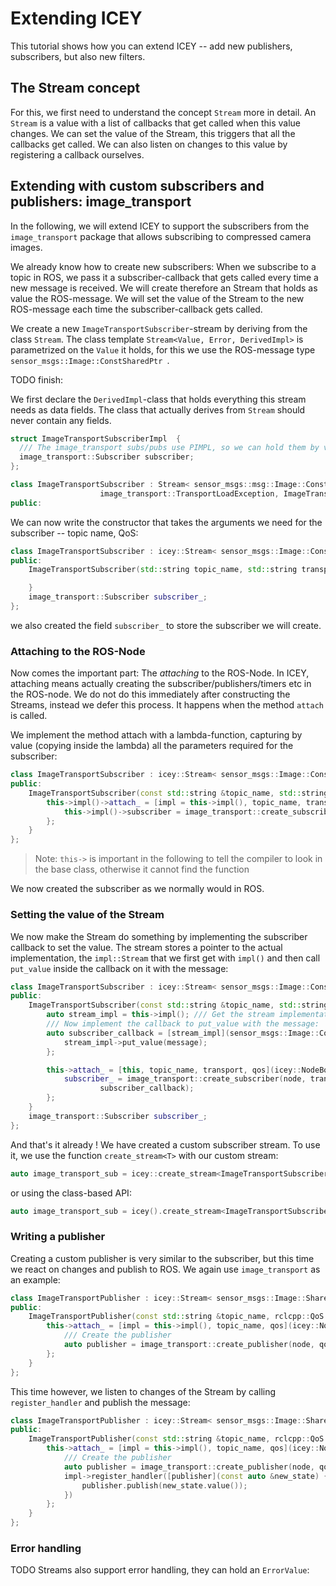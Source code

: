 # Extending ICEY

This tutorial shows how you can extend ICEY -- add new publishers, subscribers, 
but also new filters. 

## The Stream concept
For this, we first need to understand the concept `Stream` more in detail. 
An `Stream` is a value with a list of callbacks that get called when this value changes.
We can set the value of the Stream, this triggers that all the callbacks get called. 
We can also listen on changes to this value by registering a callback ourselves.

## Extending with custom subscribers and publishers: image_transport

In the following, we will extend ICEY to support the subscribers from the `image_transport` package that allows subscribing to compressed camera images.

We already know how to create new subscribers: When we subscribe to a topic in ROS, we pass it a subscriber-callback that gets called every time a new message is received. We will create therefore an Stream that holds as value the ROS-message. We will set the value of the Stream to the new ROS-message each time the subscriber-callback gets called. 

We create a new `ImageTransportSubscriber`-stream by deriving from the class `Stream`.
The class template `Stream<Value, Error, DerivedImpl>`
is parametrized on the `Value` it holds, for this we use the ROS-message type `sensor_msgs::Image::ConstSharedPtr `.

TODO finish:


We first declare the `DerivedImpl`-class that holds everything this stream needs as data fields. The class that actually derives from `Stream` should never contain any fields. 

```cpp
struct ImageTransportSubscriberImpl  {
  /// The image_transport subs/pubs use PIMPL, so we can hold them by value.
  image_transport::Subscriber subscriber;
};

class ImageTransportSubscriber : Stream< sensor_msgs::msg::Image::ConstSharedPtr,
                    image_transport::TransportLoadException, ImageTransportSubscriberImpl> {
public:

```
We can now write the constructor that takes the arguments we need for the subscriber -- topic name, QoS:


```cpp
class ImageTransportSubscriber : icey::Stream< sensor_msgs::Image::ConstSharedPtr > {
public:
    ImageTransportSubscriber(std::string topic_name, std::string transport, rclcpp::QoS qos) {

    }
    image_transport::Subscriber subscriber_;
};
```
we also created the field `subscriber_` to store the subscriber we will create.

### Attaching to the ROS-Node
Now comes the important part: The *attaching* to the ROS-Node. In ICEY, attaching means actually creating the subscriber/publishers/timers etc in the ROS-node. We do not do this immediately after constructing the Streams, instead we defer this process. It happens when the  method `attach` is called. 

We implement the method attach with a lambda-function, capturing by value (copying inside the lambda) all the parameters required for the subscriber: 


```cpp
class ImageTransportSubscriber : icey::Stream< sensor_msgs::Image::ConstSharedPtr > {
public:
    ImageTransportSubscriber(const std::string &topic_name, std::string &transport,  rclcpp::QoS qos) {  
        this->impl()->attach_ = [impl = this->impl(), topic_name, transport, qos](icey::NodeBookkeeping &node) {
            this->impl()->subscriber = image_transport::create_subscriber(node, transport, qos, subscriber_callback);
        };
    }
};
```

> Note: `this->` is important in the following to tell the compiler to look in the base class, otherwise it cannot find the function

We now created the subscriber as we normally would in ROS. 

### Setting the value of the Stream

We now make the Stream do something by implementing the subscriber callback to set the value.
The stream stores a pointer to the actual implementation, the `impl::Stream` that we first get with `impl()` and then call `put_value` inside the callback on it with the message:
```cpp
class ImageTransportSubscriber : icey::Stream< sensor_msgs::Image::ConstSharedPtr > {
public:
    ImageTransportSubscriber(const std::string &topic_name, std::string &transport,  rclcpp::QoS qos) {  
        auto stream_impl = this->impl(); /// Get the stream implementation
        /// Now implement the callback to put_value with the message:
        auto subscriber_callback = [stream_impl](sensor_msgs::Image::ConstSharedPtr message) {
            stream_impl->put_value(message);
        };

        this->attach_ = [this, topic_name, transport, qos](icey::NodeBookkeeping &node) {
            subscriber_ = image_transport::create_subscriber(node, transport, qos, 
                    subscriber_callback);
        };
    }
    image_transport::Subscriber subscriber_;
};
```

And that's it already ! We have created a custom subscriber stream. To use it, we use the function `create_stream<T>` with our custom stream: 

```cpp
auto image_transport_sub = icey::create_stream<ImageTransportSubscriber>(topic_name, transport, qos);
```
or using the class-based API: 

```cpp
auto image_transport_sub = icey().create_stream<ImageTransportSubscriber>(topic_name, transport, qos);
```

### Writing a publisher 

Creating a custom publisher is very similar to the subscriber, but this time we react on changes and publish to ROS. We again use `image_transport` as an example: 

```cpp
class ImageTransportPublisher : icey::Stream< sensor_msgs::Image::SharedPtr > {
public:
    ImageTransportPublisher(const std::string &topic_name, rclcpp::QoS qos) {  
        this->attach_ = [impl = this->impl(), topic_name, qos](icey::NodeBookkeeping &node) {
            /// Create the publisher
            auto publisher = image_transport::create_publisher(node, qos);
        };
    }
};
```

This time however, we listen to changes of the Stream by calling `register_handler` and publish the message: 

```cpp
class ImageTransportPublisher : icey::Stream< sensor_msgs::Image::SharedPtr > {
public:
    ImageTransportPublisher(const std::string &topic_name, rclcpp::QoS qos) {  
        this->attach_ = [impl = this->impl(), topic_name, qos](icey::NodeBookkeeping &node) {
            /// Create the publisher
            auto publisher = image_transport::create_publisher(node, qos);
            impl->register_handler([publisher](const auto &new_state) {
                publisher.publish(new_state.value());
            })
        };
    }
};
```

### Error handling 

TODO 
Streams also support error handling, they can hold an `ErrorValue`:

